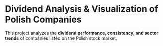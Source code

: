 # Dividend Analysis & Visualization of Polish Companies
This project analyzes the **dividend performance, consistency, and sector trends** of companies listed on the Polish stock market.
